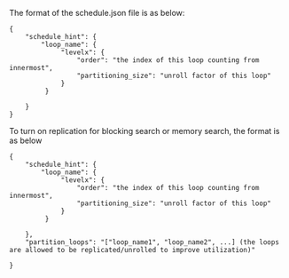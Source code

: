 The format of the schedule.json file is as below:
```
{
    "schedule_hint": {
        "loop_name": {
             "levelx": {
                 "order": "the index of this loop counting from innermost", 
                 "partitioning_size": "unroll factor of this loop"
             }
         }

    }
}
```

To turn on replication for blocking search or memory search, the format is as below 
```
{
    "schedule_hint": {
        "loop_name": {
             "levelx": {
                 "order": "the index of this loop counting from innermost", 
                 "partitioning_size": "unroll factor of this loop"
             }
         }

    },
    "partition_loops": "["loop_name1", "loop_name2", ...] (the loops are allowed to be replicated/unrolled to improve utilization)"

}
```


